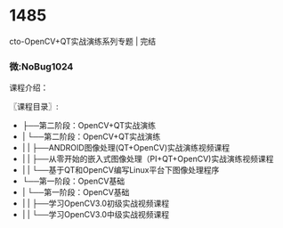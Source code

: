 # 1485
cto-OpenCV+QT实战演练系列专题 | 完结
### 微:NoBug1024 


课程介绍：

〖课程目录〗:      

- ├──第二阶段：OpenCV+QT实战演练  
- |   └──第二阶段：OpenCV+QT实战演练  
- |   |   ├──ANDROID图像处理(QT+OpenCV)实战演练视频课程  
- |   |   ├──从零开始的嵌入式图像处理（PI+QT+OpenCV)实战演练视频课程  
- |   |   └──基于QT和OpenCV编写Linux平台下图像处理程序  
- └──第一阶段：OpenCV基础  
- |   └──第一阶段：OpenCV基础  
- |   |   ├──学习OpenCV3.0初级实战视频课程  
- |   |   └──学习OpenCV3.0中级实战视频课程  

